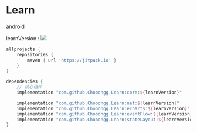 # Learn
android

learnVersion : [![](https://jitpack.io/v/Chooongg/Learn.svg)](https://jitpack.io/#Chooongg/Learn)

```Groovy
allprojects {
    repositories {
        maven { url 'https://jitpack.io' }
    }
}
```

```Groovy
dependencies {
    // 核心组件
    implementation "com.github.Chooongg.Learn:core:${learnVersion}"

    implementation "com.github.Chooongg.Learn:net:${learnVersion}"          // 网络组件
    implementation "com.github.Chooongg.Learn:echarts:${learnVersion}"    // 扩展-event
    implementation "com.github.Chooongg.Learn:eventFlow:${learnVersion}"    // 扩展-event
    implementation "com.github.Chooongg.Learn:stateLayout:${learnVersion}"  // 扩展-状态布局
}
```
